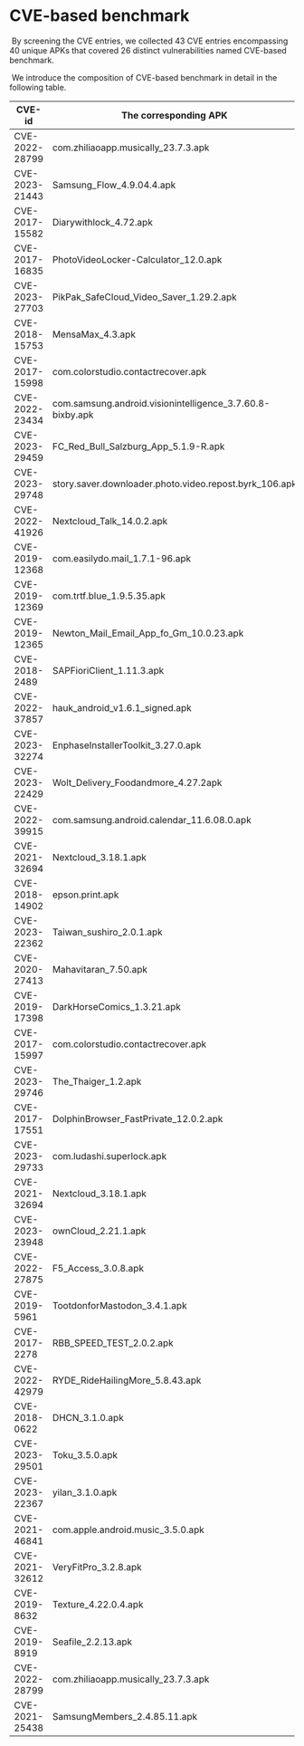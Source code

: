 # CVE-based benchmark

​	By screening the CVE entries, we collected 43 CVE entries encompassing 40 unique APKs that covered 26 distinct vulnerabilities
named CVE-based benchmark.

​	We introduce the composition of CVE-based benchmark in detail in the following table.

| CVE-id         | The corresponding APK                                     | The corresponding groudtruth label     | Overlapped or Unique? |
| -------------- | --------------------------------------------------------- | -------------------------------------- | --------------------- |
| CVE-2022-28799 | com.zhiliaoapp.musically_23.7.3.apk                       | Webview Addjsinterface Execution       | Overlapped            |
| CVE-2023-21443 | Samsung_Flow_4.9.04.4.apk                                 | Improper Handle AES Encryption         | Overlapped            |
| CVE-2017-15582 | Diarywithlock_4.72.apk                                    | Improper Handle AES Encryption         | Overlapped            |
| CVE-2017-16835 | PhotoVideoLocker-Calculator_12.0.apk                      | Manifest Backup Issue                  | Overlapped            |
| CVE-2023-27703 | PikPak_SafeCloud_Video_Saver_1.29.2.apk                   | Manifest Debug Issue                   | Overlapped            |
| CVE-2018-15753 | MensaMax_4.3.apk                                          | Improper Handle DES Encryption         | Overlapped            |
| CVE-2017-15998 | com.colorstudio.contactrecover.apk                        | Improper Handle DES Encryption         | Overlapped            |
| CVE-2022-23434 | com.samsung.android.visionintelligence_3.7.60.8-bixby.apk | Misuse Empty Pending Intent Issue      | Overlapped            |
| CVE-2023-29459 | FC_Red_Bull_Salzburg_App_5.1.9-R.apk                      | Exported Not Protected Components      | Overlapped            |
| CVE-2023-29748 | story.saver.downloader.photo.video.repost.byrk_106.apk    | Exported Not Protected Components      | Overlapped            |
| CVE-2022-41926 | Nextcloud_Talk_14.0.2.apk                                 | Exported Not Protected Components      | Overlapped            |
| CVE-2019-12368 | com.easilydo.mail_1.7.1-96.apk                            | External/Internal Data Disclosure      | Overlapped            |
| CVE-2019-12369 | com.trtf.blue_1.9.5.35.apk                                | External/Internal Data Disclosure      | Overlapped            |
| CVE-2019-12365 | Newton_Mail_Email_App_fo_Gm_10.0.23.apk                   | External/Internal Data Disclosure      | Overlapped            |
| CVE-2018-2489  | SAPFioriClient_1.11.3.apk                                 | File Delete                            | Unique: MobSF         |
| CVE-2022-37857 | hauk_android_v1.6.1_signed.apk                            | Hardcoded String                       | Unique: MobSF         |
| CVE-2023-32274 | EnphaseInstallerToolkit_3.27.0.apk                        | Hardcoded String                       | Unique: MobSF         |
| CVE-2023-22429 | Wolt_Delivery_Foodandmore_4.27.2apk                       | Hardcoded String                       | Unique: MobSF         |
| CVE-2022-39915 | com.samsung.android.calendar_11.6.08.0.apk                | Misuse Implicit Intent Issue           | Overlapped            |
| CVE-2021-32694 | Nextcloud_3.18.1.apk                                      | Improper Content Provider Permissions  | Overlapped            |
| CVE-2018-14902 | epson.print.apk                                           | Improper Content Provider Permissions  | Overlapped            |
| CVE-2023-22362 | Taiwan_sushiro_2.0.1.apk                                  | Logging Data Disclosure                | Overlapped            |
| CVE-2020-27413 | Mahavitaran_7.50.apk                                      | Logging Data Disclosure                | Overlapped            |
| CVE-2019-17398 | DarkHorseComics_1.3.21.apk                                | Logging Data Disclosure                | Overlapped            |
| CVE-2017-15997 | com.colorstudio.contactrecover.apk                        | RC4 Encrypt Issue                      | Unique: MobSF         |
| CVE-2023-29746 | The_Thaiger_1.2.apk                                       | Mode World Readable/Writable           | Overlapped            |
| CVE-2017-17551 | DolphinBrowser_FastPrivate_12.0.2.apk                     | Mode World Readable/Writable           | Overlapped            |
| CVE-2023-29733 | com.ludashi.superlock.apk                                 | SharedPreference Disclosure            | Unique：AUSERA        |
| CVE-2021-32694 | Nextcloud_3.18.1.apk                                      | Sql Injection                          | Overlapped            |
| CVE-2023-23948 | ownCloud_2.21.1.apk                                       | Sql Injection                          | Overlapped            |
| CVE-2022-27875 | F5_Access_3.0.8.apk                                       | Task Affinity Set Issue                | Unique: MobSF         |
| CVE-2019-5961  | TootdonforMastodon_3.4.1.apk                              | Use Invalid Certificate Authentication | Overlapped            |
| CVE-2017-2278  | RBB_SPEED_TEST_2.0.2.apk                                  | Use Invalid Hostname Verification      | Overlapped            |
| CVE-2022-42979 | RYDE_RideHailingMore_5.8.43.apk                           | Use Invalid Hostname Verification      | Overlapped            |
| CVE-2018-0622  | DHCN_3.1.0.apk                                            | Use Invalid Server Verification        | Overlapped            |
| CVE-2023-29501 | Toku_3.5.0.apk                                            | Use Invalid Server Verification        | Overlapped            |
| CVE-2023-22367 | yilan_3.1.0.apk                                           | Use Invalid Server Verification        | Overlapped            |
| CVE-2021-46841 | com.apple.android.music_3.5.0.apk                         | Using HTTP Issue                       | Overlapped            |
| CVE-2021-32612 | VeryFitPro_3.2.8.apk                                      | Using HTTP Issue                       | Overlapped            |
| CVE-2019-8632  | Texture_4.22.0.4.apk                                      | Using HTTP Issue                       | Overlapped            |
| CVE-2019-8919  | Seafile_2.2.13.apk                                        | Hardcoded IV  issue                    | Overlapped            |
| CVE-2022-28799 | com.zhiliaoapp.musically_23.7.3.apk                       | Webview SetJavaScriptenabled Execution | Overlapped            |
| CVE-2021-25438 | SamsungMembers_2.4.85.11.apk                              | Webview Local File Access              | Overlapped            |